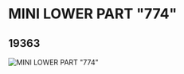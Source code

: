 # MINI LOWER PART "774"
## 19363
![MINI LOWER PART "774"](https://lc-www-live-s.legocdn.com/media/bricks/5/2/6099477.jpg)